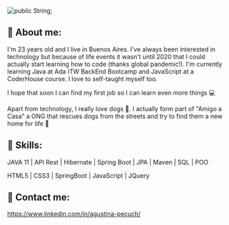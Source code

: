 ![public String;](https://user-images.githubusercontent.com/79877290/131430379-3a7612de-ad48-4dda-a6be-b382adeaf705.gif)

## 👩 About me:
I'm 23 years old and I live in Buenos Aires. I've always been interested in technology but because of life events it wasn't until 2020 that I could actually start learning how to code (thanks global pandemic!). I'm currently learning Java at Ada ITW BackEnd Bootcamp and JavaScript at a CoderHouse course. I love to self-taught myself too. 

I hope that soon I can find my first job so I can learn even more things 💻

Apart from technology, I really love dogs 🐶. I actually form part of "Amigo a Casa" a ONG that rescues dogs from the streets and try to find them a new home for life 💖 

## 🔨 Skills:
JAVA 11 | API Rest | Hibernate | Spring Boot | JPA | Maven | SQL | POO

HTML5 | CSS3 | SpringBoot | JavaScript | JQuery

## 📲 Contact me:

https://www.linkedin.com/in/agustina-pecuch/




